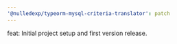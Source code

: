 ```yaml
---
'@nulledexp/typeorm-mysql-criteria-translator': patch
---
```


feat: Initial project setup and first version release.
